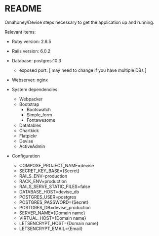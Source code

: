 # README

Omahoney/Devise steps necessary to get the application up and running.

Relevant items:

* Ruby version: 2.6.5
* Rails version: 6.0.2
* Database: postgres:10.3
  - exposed port: [ may need to change if you have multiple DBs ]
* Webserver: nginx

* System dependencies
  - Webpacker
  - Bootstrap
    - Bootswatch
    - Simple_form
    - Fontawesome
  - Datatables
  - Chartkick
  - Flatpickr
  - Devise
  - ActiveAdmin

* Configuration
  -  COMPOSE_PROJECT_NAME=devise
  -  SECRET_KEY_BASE={Secret}
  -  RAILS_ENV=production
  -  RACK_ENV=production
  -  RAILS_SERVE_STATIC_FILES=false
  -  DATABASE_HOST=devise_db
  -  POSTGRES_USER=postgres
  -  POSTGRES_PASSWORD={Secret}
  -  POSTGRES_DB=devise_production
  -  SERVER_NAME={Domain name}
  -  VIRTUAL_HOST={Domain name}
  -  LETSENCRYPT_HOST={Domain name}
  -  LETSENCRYPT_EMAIL={Email}
